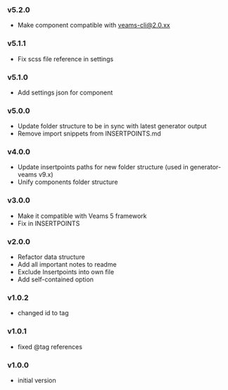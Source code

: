 ### v5.2.0
- Make component compatible with veams-cli@2.0.xx

### v5.1.1
- Fix scss file reference in settings 

### v5.1.0
- Add settings json for component

### v5.0.0
- Update folder structure to be in sync with latest generator output
- Remove import snippets from INSERTPOINTS.md

### v4.0.0
- Update insertpoints paths for new folder structure (used in generator-veams v9.x)
- Unify components folder structure

### v3.0.0
- Make it compatible with Veams 5 framework
- Fix in INSERTPOINTS

### v2.0.0
- Refactor data structure
- Add all important notes to readme
- Exclude Insertpoints into own file
- Add self-contained option

### v1.0.2
- changed id to tag

### v1.0.1
- fixed @tag references

### v1.0.0
- initial version
